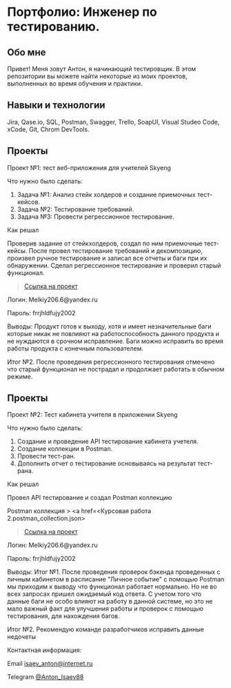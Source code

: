 # Портфолио: Инженер по тестированию.

## Обо мне

Привет! Меня зовут Антон, я начинающий тестировщик. В этом репозитории вы 
можете найти некоторые из моих проектов, выполненных во время обучения и практики.
<br>

## Навыки и технологии

Jira, Qase.io, SQL, Postman, Swagger, Trello, SoapUI,
Visual Studeo Code, xCode, Git, Chrom DevTools.

## Проекты
<p> Проект №1: тест веб-приложения для учителей Skyeng<p>

<p> Что нужно было сделать:<p>
<ol>
  <li> Задача №1: Анализ стейк холдеров и создание приемочных тест-кейсов.</li>
  <li> Задача №2: Тестирование требований.</li>
  <li> Задача №3: Провести регрессионное тестирование.</li>
</ol>

<p> Как решал

Проверив задание от стейкхолдеров, создал по ним приемочные тест-кейсы. 
После провел тестирование требований и декомпозицию, произвел ручное тестирование 
и записал все отчеты и баги при их обнаружении. Сделал регрессионное тестирование и проверил старый функционал. <p>

> <a href="https://bug-report-toni.atlassian.net/l/cp/1efpA8z1">Ссылка на проект</a>
<p> Логин: Melkiy206.6@yandex.ru</p>
<p> Пароль: frrjhldfujy2002</p>



<p> Выводы: 
Продукт готов к выходу, хотя и имеет незначительные баги которые никак не повлияют на работоспособность данного 
продукта и не нуждаются в срочном исправление. Баги можно исправить во время работы продукта с конечным пользователем.

Итог №2.
После проведения регрессионного тестирования отмечено что старый функционал не пострадал и продолжает работать в обычном режиме. <p>


## Проекты
<p> Проект №2: Тест кабинета учителя в приложении Skyeng<p>

<p> Что нужно было сделать:<p>
<ol>
  <li> Создание и проведение API тестирование кабинета учетеля.</li>
   <li> Создание коллекции в Postman.</li>
   <li> Провести тест-ран.</li>
   <li> Дополнить отчет о тестирование основываясь на результат тест-рана.</li>
</ol>

<p> Как решал

Провел API тестирование и создал Postman коллекцию <p>

Postman коллекция > <a href=<Курсовая работа 2.postman_collection.json> </a>

> <a href="https://bug-report-toni.atlassian.net/l/cp/1efpA8z1">Ссылка на проект</a>
<p> Логин: Melkiy206.6@yandex.ru</p>
<p> Пароль: frrjhldfujy2002</p>


<p> Выводы: 
Итог №1. После проведения проверок бэкенда проведенных с личным кабинетом в расписание "Личное событие" 
с помощью Postman мы приходим к выводу что функционал работает нормально. Но не во всех запросах пришел ожидаемый код ответа. 
С учетом того что данные баги не особо влияют на работу в данной системе, но это не мало важный факт для улучшения работы и проверок 
с помощью тестирования, для нахождения багов.

Итог №2.
Рекомендую команде разработчиков исправить данные недочеты <p>

<p> Контактная информация:</p>
<p>Email
<a href="isaev_anton@internet.ru">isaev_anton@internet.ru</a> </p>
<p>Telegram
<a href="@Anton_Isaev88">@Anton_Isaev88</a> </p>

